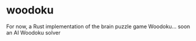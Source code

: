 # woodoku
For now, a Rust implementation of the brain puzzle game Woodoku... soon an AI Woodoku solver
